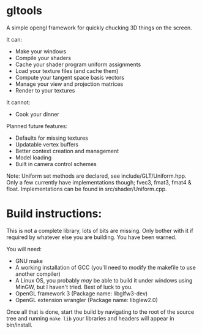 # gltools
A simple opengl framework for quickly chucking 3D things on the screen.

It can:
- Make your windows
- Compile your shaders
- Cache your shader program uniform assignments
- Load your texture files (and cache them)
- Compute your tangent space basis vectors
- Manage your view and projection matrices
- Render to your textures

It cannot:
- Cook your dinner

Planned future features:
- Defaults for missing textures
- Updatable vertex buffers
- Better context creation and management
- Model loading
- Built in camera control schemes

Note:
Uniform set methods are declared, see include/GLT/Uniform.hpp. Only a few currently have implementations though; fvec3, fmat3, fmat4 & float. Implementations can be found in src/shader/Uniform.cpp.

# Build instructions:
This is not a complete library, lots of bits are missing. Only bother with it if required by whatever else you are building. You have been warned.

You will need:
- GNU make
- A working installation of GCC (you'll need to modify the makefile to use another compiler)
- A Linux OS, you probably _may_ be able to build it under windows using MinGW, but I haven't tried. Best of luck to you.
- OpenGL framework 3 (Package name: libglfw3-dev)
- OpenGL extension wrangler (Package name: libglew2.0)

Once all that is done, start the build by navigating to the root of the source tree and running `make lib` your libraries and headers will appear in bin/install.
